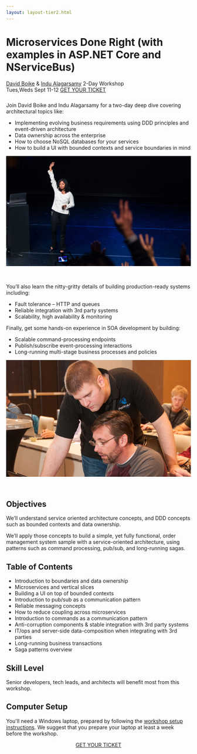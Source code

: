 ```yaml
---
layout: layout-tier2.html
---
```

<div class="container section workshop-page">
	<!-- begin workshop element -->
	<div class="row">
        <div class="col-xs-12 col-sm-2">
            <div class="speaker-container">
                <div class="co-workshop-img indu-and-david"></div>
            </div>
        </div>
        <div class="col-xs-12 col-sm-10 workshop-list">
            <h1 class="section-header">Microservices Done Right (with examples in ASP.NET Core and NServiceBus)</h1>
            <span class="workshops--speaker-name"><a href="../speakers/david-boike.html">David Boike</a> &amp; <a href="../speakers/indu-alagarsamy.html">Indu Alagarsamy</a></span>
            <span class="workshops--duration">2-Day Workshop<br>Tues,Weds Sept 11-12</span>
            <a class="btn get-ticket-btn" href="https://ti.to/explore-ddd-conference/explore-ddd-2018">GET YOUR TICKET</a>
            <p class="copy" style="margin-top: 25px">Join David Boike and Indu Alagarsamy for a two-day deep dive covering architectural topics like:</p>
            <ul class="copy-list">
                <li>Implementing evolving business requirements using DDD principles and event-driven architecture</li>
                <li>Data ownership across the enterprise</li>
                <li>How to choose NoSQL databases for your services</li>
                <li>How to build a UI with bounded contexts and service boundaries in mind</li>
            </ul>
            <img src="../img/workshop/Workshop-Indu-Alagarsamy.jpg" class="speaker--workshop-content-img" alt="" style="margin-bottom: 30px;"/>
            <p class="copy">You’ll also learn the nitty-gritty details of building production-ready systems including:</p>
            <ul class="copy-list">
                <li>Fault tolerance – HTTP and queues</li>
                <li>Reliable integration with 3rd party systems</li>
                <li>Scalability, high availability & monitoring</li>
            </ul>
            <p class="copy">Finally, get some hands-on experience in SOA development by building:</p>
            <ul class="copy-list">
                <li>Scalable command-processing endpoints</li>
                <li>Publish/subscribe event-processing interactions</li>
                <li>Long-running multi-stage business processes and policies</li>
            </ul>
            <img src="../img/workshop/Workshop-David-Boike.jpg" class="speaker--workshop-content-img" alt="" style="margin-bottom: 30px;"/>
            <h2 class="speaker-subheader">Objectives</h2>
            <p class="copy">We’ll understand service oriented architecture concepts, and DDD concepts such as bounded contexts and data ownership.</p>
            <p class="copy">We’ll apply those concepts to build a simple, yet fully functional, order management system sample with a service-oriented architecture, using patterns such as command processing, pub/sub, and long-running sagas.</p>
            <h2 class="speaker-subheader">Table of Contents</h2>
            <ul class="copy-list">
                <li>Introduction to boundaries and data ownership</li>
                <li>Microservices and vertical slices</li>
                <li>Building a UI on top of bounded contexts</li>
                <li>Introduction to pub/sub as a communication pattern</li>
                <li>Reliable messaging concepts</li>
                <li>How to reduce coupling across microservices</li>
                <li>Introduction to commands as a communication pattern</li>
                <li>Anti-corruption components & stable integration with 3rd party systems</li>
                <li>IT/ops and server-side data-composition when integrating with 3rd parties</li>
                <li>Long-running business transactions</li>
                <li>Saga patterns overview</li>
            </ul>
            <h2 class="speaker-subheader">Skill Level</h2>
            <p class="copy">Senior developers, tech leads, and architects will benefit most from this workshop.</p>
            <h2 class="speaker-subheader">Computer Setup</h2>
            <p class="copy">You'll need a Windows laptop, prepared by following the <a href="https://github.com/Particular/Workshop/blob/master/README.md">workshop setup instructions</a>. We suggest that you prepare your laptop at least a week before the workshop.</p>
            <div class="col-xs-12" align="center">
                <a class="btn get-ticket-btn" href="https://ti.to/explore-ddd-conference/explore-ddd-2018">GET YOUR TICKET</a>
            </div>
        </div>
    </div>
</div> <!-- container -->
